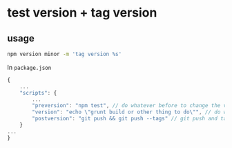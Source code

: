 # test version + tag version

## usage

```bash
npm version minor -m 'tag version %s'
```

In ```package.json```

```js
{
	...
	"scripts": {
		...
	    "preversion": "npm test", // do whatever before to change the version
	    "version": "echo \"grunt build or other thing to do\"", // do whatever when the version has just changed, like build something
	    "postversion": "git push && git push --tags" // git push and tag the version
    }
...
}
```